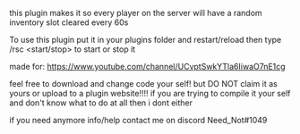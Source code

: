 this plugin makes it so every player on the server will have a random inventory slot cleared every 60s 

To use this plugin put it in your plugins folder and restart/reload
then type /rsc <start/stop> to start or stop it

made for: https://www.youtube.com/channel/UCvptSwkYTla6IiwaO7nE1cg

feel free to download and change code your self! but DO NOT claim it as yours or upload to a plugin website!!!!
if you are trying to compile it your self and don't know what to do at all then i dont either 

if you need anymore info/help contact me on discord Need_Not#1049
